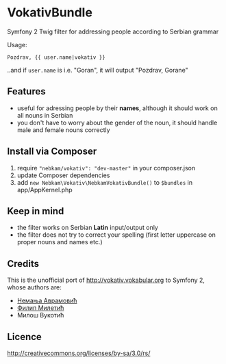# VokativBundle
Symfony 2 Twig filter for addressing people according to Serbian grammar

Usage:
```twig
Pozdrav, {{ user.name|vokativ }}
```

..and if `user.name` is i.e. "Goran", it will output "Pozdrav, Gorane"

## Features
* useful for adressing people by their **names**, although it should work on all nouns in Serbian
* you don't have to worry about the gender of the noun, it should handle male and female nouns correctly

## Install via Composer
1. require `"nebkam/vokativ": "dev-master"` in your composer.json
2. update Composer dependencies
3. add `new Nebkam\Vokativ\NebkamVokativBundle()` to `$bundles` in app/AppKernel.php

## Keep in mind
* the filter works on Serbian **Latin** input/output only
* the filter does not try to correct your spelling (first letter uppercase on proper nouns and names etc.)

## Credits
This is the unofficial port of http://vokativ.vokabular.org to Symfony 2, whose authors are:
* [Немања Аврамовић](http://www.avramovic.info/)
* [Филип Милетић](http://www.hdlfactory.com/~filmil/)
* Милош Вукотић

## Licence
http://creativecommons.org/licenses/by-sa/3.0/rs/
